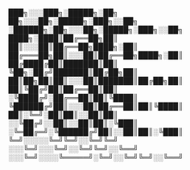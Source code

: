 
███╗░░░███╗░█████╗░██╗  ██╗░░░██╗░█████╗░███╗░░██╗  ░██████╗░██╗░░░██╗░█████╗░███╗░░██╗
████╗░████║██╔══██╗██║  ██║░░░██║██╔══██╗████╗░██║  ██╔═══██╗██║░░░██║██╔══██╗████╗░██║
██╔████╔██║███████║██║  ╚██╗░██╔╝███████║██╔██╗██║  ██║██╗██║██║░░░██║███████║██╔██╗██║
██║╚██╔╝██║██╔══██║██║  ░╚████╔╝░██╔══██║██║╚████║  ╚██████╔╝██║░░░██║██╔══██║██║╚████║
██║░╚═╝░██║██║░░██║██║  ░░╚██╔╝░░██║░░██║██║░╚███║  ░╚═██╔═╝░╚██████╔╝██║░░██║██║░╚███║
╚═╝░░░░░╚═╝╚═╝░░╚═╝╚═╝  ░░░╚═╝░░░╚═╝░░╚═╝╚═╝░░╚══╝  ░░░╚═╝░░░░╚═════╝░╚═╝░░╚═╝╚═╝░░╚══╝

